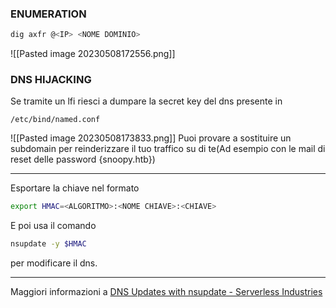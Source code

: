### **ENUMERATION**
```bash
dig axfr @<IP> <NOME DOMINIO>
```
![[Pasted image 20230508172556.png]]

### **DNS HIJACKING**
Se tramite un lfi riesci a dumpare la secret key del dns presente in
```PATH
/etc/bind/named.conf
```
![[Pasted image 20230508173833.png]]
Puoi provare a sostituire un subdomain per reinderizzare il tuo traffico su di te(Ad esempio con le mail di reset delle password {snoopy.htb})
___
Esportare la chiave nel formato
```BASH
export HMAC=<ALGORITMO>:<NOME CHIAVE>:<CHIAVE>
```
E poi usa il comando 
```bash
nsupdate -y $HMAC
```
per modificare il dns.
___
Maggiori informazioni a [DNS Updates with nsupdate - Serverless Industries](https://serverless.industries/2020/09/27/dns-nsupdate-howto.en.html)
